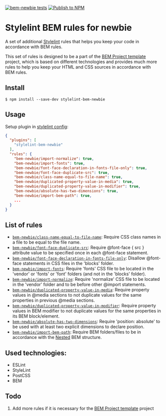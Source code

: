 [![bem-newbie tests](https://github.com/IgnatovDan/stylelint-bem-newbie/actions/workflows/run-tests.yml/badge.svg?branch=master)](https://github.com/IgnatovDan/stylelint-bem-newbie/actions/workflows/run-tests.yml)
[![Publish to NPM](https://github.com/IgnatovDan/stylelint-bem-newbie/actions/workflows/publish-to-npm.yml/badge.svg?event=release)](https://github.com/IgnatovDan/stylelint-bem-newbie/actions/workflows/publish-to-npm.yml)

# Stylelint BEM rules for newbie

A set of additional [Stylelint](https://stylelint.io/) rules that helps you keep your code in accordance with BEM rules.

This set of rules is designed to be a part of the [BEM Project template](https://github.com/IgnatovDan/bem-project) project, which is based on different technologies and provides much more rules to help you keep your HTML and CSS sources in accordance with BEM rules.

## Install

```
$ npm install --save-dev stylelint-bem-newbie
```

## Usage

Setup plugin in [stylelint config](http://stylelint.io/user-guide/configuration/):

```json
{
  "plugins": [
    "stylelint-bem-newbie"
  ],
  "rules": {
    "bem-newbie/import-normalize": true,
    "bem-newbie/import-fonts": true,
    "bem-newbie/font-face-declaration-in-fonts-file-only": true,
    "bem-newbie/font-face-duplicate-src": true,
    "bem-newbie/class-name-equal-to-file-name": true,
    "bem-newbie/duplicated-property-value-in-media": true,
    "bem-newbie/duplicated-property-value-in-modifier": true,
    "bem-newbie/absolute-has-two-dimensions": true,
    "bem-newbie/import-bem-path": true,
    ...
  }
}
```

## List of rules

- [`bem-newbie/class-name-equal-to-file-name`](./src/rules/class-name-equal-to-file-name/README.md): Require CSS class names in a file to be equal to the file name.
- [`bem-newbie/font-face-duplicate-src`](./src/rules/font-face-duplicate-src/README.md): Require @font-face { src } attribute value to be specified once in each @font-face statement.
- [`bem-newbie/font-face-declaration-in-fonts-file-only`](./src/rules/font-face-declaration-in-fonts-file-only/README.md): Disallow @font-face statements in CSS files in the 'blocks' folder.
- [`bem-newbie/import-fonts`](./src/rules/import-fonts/README.md): Require 'fonts' CSS file to be located in the 'vendor' or 'fonts' or 'font' folders (and not in the 'blocks' folder).
- [`bem-newbie/import-normalize`](./src/rules/import-normalize/README.md): Require 'normalize' CSS file to be located in the 'vendor' folder and to be before other @import statements.
- [`bem-newbie/duplicated-property-value-in-media`](./src/rules/duplicated-property-value-in-media/README.md): Require property values in @media sections to not duplicate values for the same properties in previous @media sections.
- [`bem-newbie/duplicated-property-value-in-modifier`](./src/rules/duplicated-property-value-in-modifier/README.md): Require property values in BEM modifier to not duplicate values for the same properties in its BEM block/element.
- [`bem-newbie/absolute-has-two-dimensions`](./src/rules/absolute-has-two-dimensions/README.md): Require 'position: absolute' to be used with at least two explicit dimensions to declare position.
- [`bem-newbie/import-bem-path`](./src/rules/import-bem-path/README.md): Require BEM folders/files to be in accordance with the [Nested](https://ru.bem.info/methodology/filestructure/#nested) BEM structure.

## Used technologies:
- ESLint
- StyleLint
- PostCSS
- BEM

## Todo

1. Add more rules if it is necessary for the [BEM Project template](https://github.com/IgnatovDan/bem-project) project
